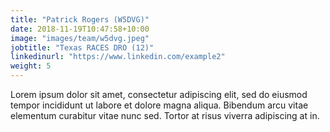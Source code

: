 ```yaml
---
title: "Patrick Rogers (W5DVG)"
date: 2018-11-19T10:47:58+10:00
image: "images/team/w5dvg.jpeg"
jobtitle: "Texas RACES DRO (12)"
linkedinurl: "https://www.linkedin.com/example2"
weight: 5
---
```


Lorem ipsum dolor sit amet, consectetur adipiscing elit, sed do eiusmod tempor incididunt ut labore et dolore magna aliqua. Bibendum arcu vitae elementum curabitur vitae nunc sed. Tortor at risus viverra adipiscing at in.
